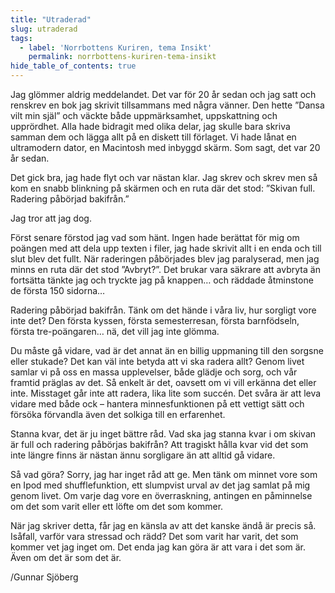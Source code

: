 ```yaml
---
title: "Utraderad"
slug: utraderad
tags:
  - label: 'Norrbottens Kuriren, tema Insikt'
    permalink: norrbottens-kuriren-tema-insikt
hide_table_of_contents: true
---
```

Jag glömmer aldrig meddelandet. Det var för 20 år sedan och jag satt och renskrev en bok jag skrivit tillsammans med några vänner. Den hette ”Dansa vilt min själ” och väckte både uppmärksamhet, uppskattning och upprördhet. Alla hade bidragit med olika delar, jag skulle bara skriva samman dem och lägga allt på en diskett till förlaget. Vi hade lånat en ultramodern dator, en Macintosh med inbyggd skärm. Som sagt, det var 20 år sedan.

<!--truncate-->

Det gick bra, jag hade flyt och var nästan klar. Jag skrev och skrev men så kom en snabb blinkning på skärmen och en ruta där det stod: ”Skivan full. Radering påbörjad bakifrån.” 

Jag tror att jag dog.

Först senare förstod jag vad som hänt. Ingen hade berättat för mig om poängen med att dela upp texten i filer, jag hade skrivit allt i en enda och till slut blev det fullt. När raderingen påbörjades blev jag paralyserad, men jag minns en ruta där det stod ”Avbryt?”. Det brukar vara säkrare att avbryta än fortsätta tänkte jag och tryckte jag på knappen… och räddade åtminstone de första 150 sidorna…

Radering påbörjad bakifrån. Tänk om det hände i våra liv, hur sorgligt vore inte det? Den första kyssen, första semesterresan, första barnfödseln, första tre-poängaren… nä, det vill jag inte glömma. 

Du måste gå vidare, vad är det annat än en billig uppmaning till den sorgsne eller stukade? Det kan väl inte betyda att vi ska radera allt? Genom livet samlar vi på oss en massa upplevelser, både glädje och sorg, och vår framtid präglas av det. Så enkelt är det, oavsett om vi vill erkänna det eller inte. Misstaget går inte att radera, lika lite som succén. Det svåra är att leva vidare med både ock – hantera minnesfunktionen på ett vettigt sätt och försöka förvandla även det solkiga till en erfarenhet.

Stanna kvar, det är ju inget bättre råd. Vad ska jag stanna kvar i om skivan är full och radering påbörjas bakifrån? Att tragiskt hålla kvar vid det som inte längre finns är nästan ännu sorgligare än att alltid gå vidare.

Så vad göra? Sorry, jag har inget råd att ge. Men tänk om minnet vore som en Ipod med shufflefunktion, ett slumpvist urval av det jag samlat på mig genom livet. Om varje dag vore en överraskning, antingen en påminnelse om det som varit eller ett löfte om det som kommer. 

När jag skriver detta, får jag en känsla av att det kanske ändå är precis så. Isåfall, varför vara stressad och rädd? Det som varit har varit, det som kommer vet jag inget om. Det enda jag kan göra är att vara i det som är. Även om det är som det är.

/Gunnar Sjöberg
